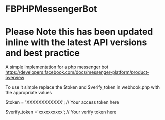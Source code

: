 # FBPHPMessengerBot

# Please Note this has been updated inline with the latest API versions and best practice
A simple implementation for a php messenger bot https://developers.facebook.com/docs/messenger-platform/product-overview

To use it simple replace the $token and $verify_token in webhook.php with the appropriate values

$token = 'XXXXXXXXXXXX'; // Your access token here

$verify_token ='xxxxxxxxxx'; // Your verify token here
